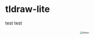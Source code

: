 # tldraw-lite

test test

<div alt style="text-align: center; transform: scale(.5);">
	<picture>
		<source media="(prefers-color-scheme: dark)" srcset="https://github.com/tldraw/tldraw-lite/raw/main/assets/github-hero-dark.png" />
		<img alt="tldraw" src="https://github.com/tldraw/tldraw-lite/raw/main/assets/github-hero-light.png" />
	</picture>
</div>
